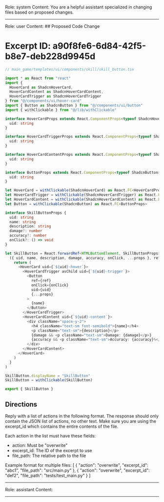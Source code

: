 Role: system
Content: You are a helpful assistant specialized in changing files based on proposed changes.
__________________
Role: user
Content: ## Proposed Code Change
# Excerpt ID: a90f8fe6-6d84-42f5-b8e7-deb228d9945d
```typescript
// main_game/templates/ui/components/skill/skill_button.tsx

import * as React from "react"
import { 
  HoverCard as ShadcnHoverCard, 
  HoverCardContent as ShadcnHoverCardContent, 
  HoverCardTrigger as ShadcnHoverCardTrigger 
} from "@/components/ui/hover-card"
import { Button as ShadcnButton } from "@/components/ui/button"
import { withClickable } from "@/lib/withClickable"

interface HoverCardProps extends React.ComponentProps<typeof ShadcnHoverCard> {
  uid: string
}

interface HoverCardTriggerProps extends React.ComponentProps<typeof ShadcnHoverCardTrigger> {
  uid: string
}

interface HoverCardContentProps extends React.ComponentProps<typeof ShadcnHoverCardContent> {
  uid: string
}

interface ButtonProps extends React.ComponentProps<typeof ShadcnButton> {
  uid: string
}

let HoverCard = withClickable(ShadcnHoverCard) as React.FC<HoverCardProps>
let HoverCardTrigger = withClickable(ShadcnHoverCardTrigger) as React.FC<HoverCardTriggerProps>
let HoverCardContent = withClickable(ShadcnHoverCardContent) as React.FC<HoverCardContentProps>
let Button = withClickable(ShadcnButton) as React.FC<ButtonProps>

interface SkillButtonProps {
  uid: string
  name: string
  description: string
  damage?: number
  accuracy?: number
  onClick?: () => void
}

let SkillButton = React.forwardRef<HTMLButtonElement, SkillButtonProps>(
  ({ uid, name, description, damage, accuracy, onClick, ...props }, ref) => {
    return (
      <HoverCard uid={`${uid}-hover`}>
        <HoverCardTrigger asChild uid={`${uid}-trigger`}>
          <Button
            ref={ref}
            onClick={onClick}
            uid={uid}
            {...props}
          >
            {name}
          </Button>
        </HoverCardTrigger>
        <HoverCardContent uid={`${uid}-content`}>
          <div className="space-y-2">
            <h4 className="text-sm font-semibold">{name}</h4>
            <p className="text-sm">{description}</p>
            {damage && <p className="text-sm">Damage: {damage}</p>}
            {accuracy && <p className="text-sm">Accuracy: {accuracy}%</p>}
          </div>
        </HoverCardContent>
      </HoverCard>
    )
  }
)

SkillButton.displayName = "SkillButton"
SkillButton = withClickable(SkillButton)

export { SkillButton }
```

## Directions
Reply with a list of actions in the following format. The response should only contain the JSON list of actions, no other text.
Make sure you are using the excerpt_id which contains the entire contents of the file.

Each action in the list must have these fields:
- action: Must be "overwrite"
- excerpt_id: The ID of the excerpt to use
- file_path: The relative path to the file

Example format for multiple files:
[
    {
        "action": "overwrite",
        "excerpt_id": "abc1",
        "file_path": "src/main.py"
    },
    {
        "action": "overwrite",
        "excerpt_id": "def2",
        "file_path": "tests/test_main.py"
    }
]
__________________
Role: assistant
Content: 
__________________
